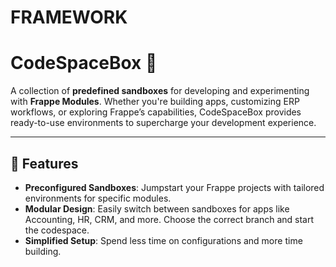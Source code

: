 # FRAMEWORK

# CodeSpaceBox 🚀  
A collection of **predefined sandboxes** for developing and experimenting with **Frappe Modules**. Whether you're building apps, customizing ERP workflows, or exploring Frappe’s capabilities, CodeSpaceBox provides ready-to-use environments to supercharge your development experience.

---

## 🎯 Features

- **Preconfigured Sandboxes**: Jumpstart your Frappe projects with tailored environments for specific modules.  
- **Modular Design**: Easily switch between sandboxes for apps like Accounting, HR, CRM, and more. Choose the correct branch and start the codespace.
- **Simplified Setup**: Spend less time on configurations and more time building.
